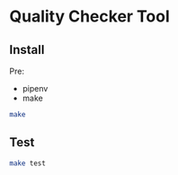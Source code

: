 # Quality Checker Tool

## Install

Pre:

- pipenv
- make

```sh
make
```

## Test

```sh
make test
```
